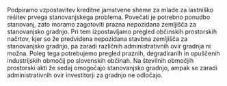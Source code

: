 Podpiramo vzpostavitev kreditne jamstvene sheme za mlade za lastniško rešitev prvega stanovanjskega problema. Povečati je potrebno ponudbo stanovanj, zato moramo zagotoviti prazna nepozidana zemljišča za stanovanjsko gradnjo. Pri tem izpostavljamo pregled občinskih prostorskih načrtov, kjer so že predvidena nepozidana stavbna zemljišča za stanovanjsko gradnjo, pa zaradi različnih administrativnih ovir gradnja ni možna. Poleg tega potrebujemo pregled praznih, degradiranih in opuščenih industrijskih območij po slovenskih občinah. Na številnih območjih prostorski akti že sedaj omogočajo stanovanjsko gradnjo, ampak se zaradi administrativnih ovir investitorji za gradnjo ne odločajo.
